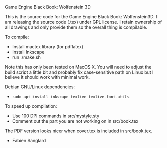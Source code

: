 Game Engine Black Book: Wolfenstein 3D
  
This is the source code for the Game Engine Black Book: Wolfenstein3D.
I am releasing the source code (.tex) under GPL license. I
retain ownership of all drawings and only provide them so the
overall thing is compilable.

To compile:
 - Install mactex library (for pdflatex)
 - Install Inkscape
 - run ./make.sh

Note this has only been tested on MacOS X. You will need to adjust the
build script a little bit and probably fix case-sensitive path on Linux
but I believe it should work with minimal work.

Debian GNU/Linux dependencies:
 - `sudo apt install inkscape texlive texlive-font-utils`

To speed up compilation:
 - Use 100 DPI commands in src/mystyle.sty
 - Comment out the part you are not working on in src/book.tex

The PDF version looks nicer when cover.tex is included in src/book.tex.

- Fabien Sanglard

